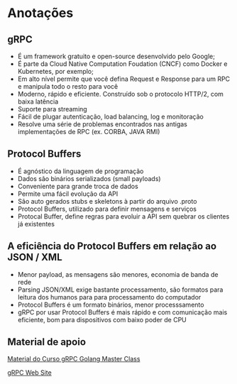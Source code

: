 
# Anotações

## gRPC

- É um framework gratuito e open-source desenvolvido pelo Google;
- É parte da Cloud Native Computation Foudation (CNCF) como Docker e Kubernetes, por exemplo;
- Em alto nível permite que você defina Request e Response para um RPC e manipula todo o resto para você
- Moderno, rápido e eficiente. Construído sob o protocolo HTTP/2, com baixa latência
- Suporte para streaming
- Fácil de plugar autenticação, load balancing, log e monitoração
- Resolve uma série de problemas encontrados nas antigas implementações de RPC (ex. CORBA, JAVA RMI)

## Protocol Buffers

- É agnóstico da linguagem de programação
- Dados são binários serializados (small payloads)
- Conveniente para grande troca de dados
- Permite uma fácil evolução da API
- São auto gerados stubs e skeletons à partir do arquivo .proto
- Protocol Buffers, utilizado para definir mensagens e serviços
- Protocal Buffer, define regras para evoluir a API sem quebrar os clientes já existentes


## A eficiência do Protocol Buffers em relação ao JSON / XML

- Menor payload, as mensagens são menores, economia de banda de rede
- Parsing JSON/XML exige bastante processamento, são formatos para leitura dos humanos para para processamento do computador
- Protocol Buffers é um formato binários, menor processsamento
- gRPC por usar Protocol Buffers é mais rápido e com comunicação mais eficiente, bom para dispositivos com baixo poder de CPU


## Material de apoio

[Material do Curso gRPC Golang Master Class](https://github.com/simplesteph/grpc-go-course)

[gRPC Web Site](https://grpc.io)
